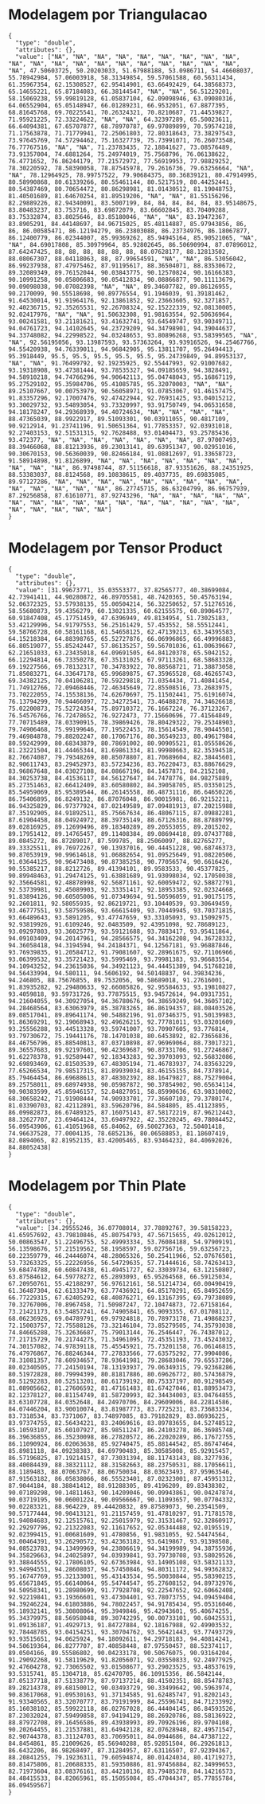 # Modelagem por Triangulacao

    {
      "type": "double",
      "attributes": {},
      "value": ["NA", "NA", "NA", "NA", "NA", "NA", "NA", "NA", "NA", "NA", "NA", "NA", "NA", "NA", "NA", "NA", "NA", "NA", "NA", "NA", "NA", 47.50603725, 50.20203033, 51.67988188, 53.0986711, 54.46608037, 55.78942984, 57.06003918, 58.31349854, 59.57061588, 60.56311434, 61.35967354, 62.15308527, 62.95414901, 63.66492429, 64.38568373, 65.14655221, 65.87184083, 66.38144547, "NA", "NA", 56.51229201, 58.15069238, 59.99819128, 61.05837104, 62.09098946, 63.09080316, 64.06552904, 65.05148947, 66.01289231, 66.9532051, 67.8877395, 68.81645768, 69.70225541, 70.26324321, 70.8210687, 71.44539827, 71.95921225, 72.33224622, "NA", "NA", 64.32397289, 65.50023611, 66.64094381, 67.65707877, 68.78970787, 69.97089899, 70.59574218, 71.17563878, 71.71779941, 72.25061803, 72.80318643, 73.38297543, 73.97645769, 74.57294462, 75.16327739, 75.73991071, 76.26073548, 76.77767516, "NA", "NA", 71.23783435, 72.18841627, 73.08576489, 73.91357004, 74.6881264, 75.24974019, 75.7568796, 76.06138622, 76.4771652, 76.86244179, 77.21572972, 77.56919953, 77.98829252, 78.30220592, 78.58390058, 78.87545978, 79.2616736, 79.63256664, "NA", "NA", 78.12964925, 78.99757522, 79.90684375, 80.36839121, 80.47914995, 80.58990868, 80.61339266, 80.55461144, 80.5217519, 80.44252441, 80.54387469, 80.70654472, 80.86298981, 81.01430512, 81.19048753, 81.40501689, 81.64670254, 81.89519206, "NA", "NA", 81.55156296, 82.29889226, 82.94340091, 83.5007199, 84, 84, 84, 84, 84, 83.95148675, 83.80483237, 83.753716, 83.69872079, 83.66602845, 83.70409288, 83.75332874, 83.8025646, 83.85180046, "NA", "NA", 83.19472367, 83.8905291, 84.44148697, 84.96715025, 85.48114887, 85.97943856, 86, 86, 86.00585471, 86.12194279, 86.23803088, 86.23734976, 86.18067877, 86.12400779, 86.02344007, 85.99369262, 85.94945164, 85.90521065, "NA", "NA", 84.69017808, 85.30979964, 85.92802645, 86.50690994, 87.07896012, 87.64247425, 88, 88, 88, 88, 88, 88, 88.07628177, 88.12813502, 88.08067307, 88.04118063, 88, 87.99654591, "NA", "NA", 86.53056042, 86.99237938, 87.47975462, 87.91195617, 88.36504071, 88.83530672, 89.32089349, 89.76152044, 90.03843775, 90.12570824, 90.16166383, 90.10991258, 90.05806683, 90.05412834, 90.08866877, 90.11113679, 90.09098038, 90.07082398, "NA", "NA", 89.34607782, 89.86126955, 90.2170099, 90.55518698, 90.89776554, 91.1946039, 91.39181462, 91.64530014, 91.91964176, 92.13861852, 92.23663605, 92.3271857, 92.40236715, 92.35265531, 92.26708324, 92.15222339, 92.08130005, 92.02417976, "NA", "NA", 91.50632308, 91.98163554, 92.50636964, 93.00241581, 93.21181621, 93.41632741, 93.64549747, 93.90349711, 94.04761723, 94.14102645, 94.23729209, 94.34798901, 94.39044637, 94.33748082, 94.22998522, 94.03248653, 93.80896268, 93.58399565, "NA", "NA", 92.56195056, 93.13987593, 93.57363264, 93.93916526, 94.25467766, 94.55420938, 94.76339011, 94.96842905, 95.13811707, 95.26494413, 95.3918449, 95.5, 95.5, 95.5, 95.5, 95.5, 95.24739849, 94.89953137, "NA", "NA", 91.76499792, 92.19235925, 92.55447993, 92.91007682, 93.19318908, 93.47381444, 93.78535327, 94.09185659, 94.3828491, 94.58910218, 94.74766296, 94.90642113, 95.04748043, 95.16867119, 95.27529102, 95.35984706, 95.41085785, 95.32070003, "NA", "NA", 89.25107667, 90.00753979, 90.56058971, 91.07853067, 91.46157475, 91.83357296, 92.17007476, 92.47422944, 92.76931425, 93.04015212, 93.30029732, 93.54893054, 93.73320997, 93.91750749, 94.06531658, 94.18178247, 94.29368939, 94.40724634, "NA", "NA", "NA", "NA", 88.47365039, 88.9922917, 89.51093301, 90.03911055, 90.4817109, 90.9212914, 91.23741196, 91.50651364, 91.77853357, 92.03931018, 92.27403153, 92.51531315, 92.7628488, 93.01404473, 93.25785436, 93.472377, "NA", "NA", "NA", "NA", "NA", "NA", "NA", 87.97007493, 88.39466068, 88.81213936, 89.23013141, 89.63951347, 90.02951016, 90.30670153, 90.56360039, 90.82466184, 91.08812697, 91.33658723, 91.58914898, 91.8126899, "NA", "NA", "NA", "NA", "NA", "NA", "NA", "NA", "NA", "NA", 86.97498744, 87.51156618, 87.93351626, 88.24351925, 88.53383037, 88.8124568, 89.10838615, 89.4037735, 89.69835085, 89.97127286, "NA", "NA", "NA", "NA", "NA", "NA", "NA", "NA", "NA", "NA", "NA", "NA", "NA", "NA", 86.27745715, 86.63204799, 86.96757939, 87.29256858, 87.61610771, 87.92743296, "NA", "NA", "NA", "NA", "NA", "NA", "NA", "NA", "NA", "NA", "NA", "NA", "NA", "NA", "NA", "NA", "NA", "NA", "NA", "NA", "NA"]
    }

# Modelagem por Tensor Product

    {
      "type": "double",
      "attributes": {},
      "value": [31.99673771, 35.03553377, 37.82565777, 40.38699084, 42.73941411, 44.90280872, 46.89705581, 48.7420365, 50.45763194, 52.06372325, 53.57938135, 55.00504214, 56.32250652, 57.51276516, 58.55680873, 59.4356279, 60.13021335, 60.62155575, 60.89064577, 60.91847408, 45.17751459, 47.6396949, 49.8134954, 51.73025183, 53.42129996, 54.91797553, 56.25161429, 57.453552, 58.55512441, 59.58766728, 60.58161168, 61.54658125, 62.47139213, 63.34395583, 64.15218384, 64.88398765, 65.52727876, 66.06996865, 66.49996883, 66.80519077, 55.85242447, 57.86135257, 59.56701036, 61.00639667, 62.21651033, 63.23435018, 64.09691505, 64.84120378, 65.5042152, 66.12294814, 66.73350278, 67.35131025, 67.97113261, 68.58683328, 69.19227566, 69.78132317, 70.34783922, 70.88568721, 71.38873058, 71.85083271, 64.33647178, 65.99689875, 67.35965528, 68.46265743, 69.34382125, 70.04106281, 70.59229818, 71.0354434, 71.40841454, 71.74912766, 72.09468446, 72.46345649, 72.85508516, 73.2683975, 73.70222055, 74.15538136, 74.62670697, 75.11502441, 75.61916074, 76.13794299, 70.94466097, 72.34272541, 73.46488278, 74.34626618, 75.02200873, 75.52724354, 75.89710372, 76.1667224, 76.37123267, 76.54576766, 76.72478652, 76.9272473, 77.15660696, 77.41564849, 77.70715489, 78.03390915, 78.39869426, 78.80429322, 79.25348903, 79.74906468, 75.99199646, 77.19522453, 78.15614549, 78.90445501, 79.46984878, 79.88202247, 80.17067176, 80.36549233, 80.49617984, 80.59242999, 80.68343879, 80.78691002, 80.90905521, 81.05558626, 81.23221504, 81.44465344, 81.69861334, 81.99980663, 82.35394518, 82.76674087, 79.79348269, 80.85078807, 81.70689604, 82.38445601, 82.90611743, 83.29452973, 83.57234236, 83.76220473, 83.88676629, 83.96867648, 84.03027108, 84.08667196, 84.1457871, 84.2152108, 84.30253738, 84.41536117, 84.56127647, 84.7478776, 84.98275889, 85.27351463, 82.66412409, 83.60580802, 84.39058705, 85.03350125, 85.54959069, 85.95389544, 86.26145558, 86.48731116, 86.64650226, 86.75406895, 86.8249132, 86.87076048, 86.90015981, 86.92152211, 86.94325829, 86.97377924, 87.02149589, 87.09481913, 87.20215988, 87.35192905, 84.91892511, 85.75667634, 86.48067115, 87.09882281, 87.61904458, 88.04924972, 88.39735149, 88.67126316, 88.87889799, 89.02816925, 89.12699496, 89.18340289, 89.20553055, 89.2015202, 89.17951412, 89.14765457, 89.11408384, 89.08694418, 89.07437788, 89.0845272, 86.87289017, 87.599785, 88.25060097, 88.82765277, 89.33325511, 89.76972267, 90.13937016, 90.44451228, 90.68746373, 90.87053919, 90.99614618, 91.06882654, 91.09525649, 91.08220506, 91.03644125, 90.96473408, 90.87385258, 90.77056574, 90.6616426, 90.55385217, 88.8212726, 89.41394101, 89.9583533, 90.45377825, 90.89948463, 91.29474125, 91.63881689, 91.93098034, 92.17050038, 92.35664581, 92.48878998, 92.56871161, 92.60059472, 92.58872791, 92.53739981, 92.45089903, 92.33351417, 92.18953385, 92.02324668, 91.83894126, 90.60505006, 91.07349694, 91.50596059, 91.90175175, 92.2601811, 92.58055935, 92.86219721, 93.10440539, 93.30649459, 93.46777551, 93.58759586, 93.66615409, 93.70449945, 93.70371815, 93.66489643, 93.5891205, 93.47747659, 93.33105093, 93.15092975, 92.93819926, 91.6109246, 92.0483509, 92.43951098, 92.78689123, 93.09297803, 93.36025779, 93.59121688, 93.7883417, 93.95411864, 94.09103409, 94.20147961, 94.28566575, 94.34162208, 94.36728332, 94.36058418, 94.3194594, 94.24184371, 94.12567181, 93.96887846, 93.76939835, 91.20584712, 91.79081607, 92.28961675, 92.71106966, 93.06399532, 93.35721423, 93.5995469, 93.79981383, 93.96683554, 94.10943252, 94.23615036, 94.34921123, 94.44451389, 94.51768218, 94.56433994, 94.580111, 94.5606192, 94.50148837, 94.39834236, 94.246805, 88.75676855, 89.7532056, 90.58689018, 91.27616001, 91.83935282, 92.29480633, 92.66085826, 92.95584633, 93.19810827, 93.4059818, 93.59731726, 93.77875515, 93.94572614, 94.09317351, 94.21604055, 94.30927054, 94.36780676, 94.38659249, 94.36057102, 94.28468564, 83.63063979, 85.38783265, 86.86194357, 88.08403526, 89.08517041, 89.89641174, 90.54882196, 91.07346375, 91.50139983, 91.86369291, 92.19068943, 92.49626215, 92.77781011, 93.03201609, 93.25556288, 93.44513328, 93.59741007, 93.70907605, 93.776814, 93.79730672, 75.19441176, 78.14701038, 80.6453892, 82.73656836, 84.46756796, 85.88540813, 87.03710898, 87.96969064, 88.73017321, 89.36557683, 89.92197601, 90.42369687, 90.87331706, 91.27246867, 91.62278378, 91.92589447, 92.18343283, 92.39703093, 92.56832086, 92.69893469, 62.81503539, 67.48305194, 71.46783937, 74.83563229, 77.65266534, 79.98517315, 81.89939034, 83.46155155, 84.7378914, 85.79464454, 86.69688613, 87.48302392, 88.16479827, 88.75279004, 89.25758011, 89.68974938, 90.05987872, 90.37854902, 90.65634114, 90.90383599, 45.85946157, 52.84827051, 58.85990636, 63.98310002, 68.30658242, 71.91908444, 74.90933701, 77.36607103, 79.3780174, 81.03390703, 82.42112891, 83.59620796, 84.584805, 85.41123895, 86.09982873, 86.67489325, 87.16075143, 87.58172219, 87.96212443, 88.32627707, 23.69464124, 33.69497922, 42.35220245, 49.78084452, 56.09543906, 61.41051968, 65.84062, 69.50027363, 72.50401418, 74.96637528, 77.0004135, 78.6852136, 80.06588853, 81.18607419, 82.0894065, 82.81952135, 83.42005465, 83.93464232, 84.40692026, 84.88052438]
    }

# Modelagem por Thin Plate

    {
      "type": "double",
      "attributes": {},
      "value": [34.29555246, 36.07708014, 37.78892767, 39.58158223, 41.65957692, 43.79810846, 45.80754793, 47.56715655, 49.02612012, 50.00863547, 51.22496755, 52.49993334, 53.76084188, 54.97909191, 56.13598676, 57.21519562, 58.1958597, 59.02756716, 59.63256723, 60.22359779, 46.24446074, 48.28065326, 50.25411966, 52.07676501, 53.73263325, 55.22226956, 56.54729635, 57.71444616, 58.74263413, 59.68474788, 60.60847438, 61.49451727, 62.33039734, 63.12150807, 63.87584612, 64.59778272, 65.2893093, 65.95264568, 66.59125034, 67.20950761, 55.42188297, 56.97612161, 58.51214734, 60.00490419, 61.36487304, 62.61333479, 63.77436921, 64.85170291, 65.84952659, 66.77229315, 67.62405292, 68.40876271, 69.13167395, 69.79738089, 70.32767006, 70.8967458, 71.50987247, 72.10474873, 72.67158164, 73.21421173, 63.54857241, 64.74905841, 65.9093355, 67.01708112, 68.06236926, 69.04789791, 69.97924818, 70.78973178, 71.49868237, 72.15003757, 72.75588126, 73.32146104, 73.85279505, 74.35793038, 74.84665288, 75.32636687, 75.79013144, 76.2546447, 76.74387012, 77.21715729, 70.21744275, 71.34961095, 72.45351193, 73.45243032, 74.30157082, 74.97839118, 75.45545921, 75.73201158, 76.06146815, 76.47976867, 76.88246344, 77.27833566, 77.63575292, 77.9904086, 78.31081357, 78.60934657, 78.93641981, 79.28683046, 79.65537286, 80.02340505, 77.24150194, 78.13193937, 79.06349315, 79.92368286, 80.51972828, 80.79994399, 80.81817886, 80.69626772, 80.57436879, 80.51292283, 80.52513201, 80.61739192, 80.75337197, 80.91298549, 81.08905662, 81.27606592, 81.47161483, 81.67427046, 81.88953473, 82.12378127, 80.81154749, 81.58720993, 82.34434003, 83.04764855, 83.63107728, 84.0352648, 84.24970706, 84.29609006, 84.22814586, 84.07446204, 83.90010074, 83.81987773, 83.7725231, 83.73683334, 83.7318534, 83.7371067, 83.74897085, 83.79182829, 83.86936225, 83.97374755, 82.56434221, 83.24069616, 83.89783655, 84.52748512, 85.10593107, 85.60107927, 85.98511247, 86.24103278, 86.36985748, 86.39636855, 86.35230098, 86.27820572, 86.22020289, 86.17672755, 86.11090924, 86.02063638, 85.92740475, 85.88144542, 85.86747464, 85.8981118, 84.09238383, 84.69790483, 85.30585008, 85.92915457, 86.57196825, 87.19214157, 87.73031394, 88.11743143, 88.3277936, 88.40084439, 88.38321112, 88.31582663, 88.23750531, 88.17056611, 88.1189483, 88.07063767, 88.06750034, 88.03623493, 87.95963546, 87.91563182, 86.05838066, 86.55523401, 87.02323001, 87.45951312, 87.9044184, 88.38841412, 88.91288305, 89.4196209, 89.83438302, 90.07189298, 90.14811463, 90.14209046, 90.09943861, 90.04247874, 90.03719195, 90.06001224, 90.09566667, 90.11093657, 90.07704332, 90.02283321, 88.964229, 89.44420832, 89.87589073, 90.23541509, 90.57177444, 90.90413121, 91.21157459, 91.47810297, 91.71781578, 91.94084683, 92.12515761, 92.25015979, 92.31531467, 92.32860917, 92.29297796, 92.21322083, 92.11617652, 92.05344488, 92.0195519, 92.02399415, 91.00681609, 91.4780856, 91.9831055, 92.54474564, 93.00464391, 93.26290572, 93.42363182, 93.6419867, 93.91398508, 94.08523783, 94.13499969, 94.23806619, 94.34199989, 94.38755936, 94.35829663, 94.24025897, 94.03939841, 93.79730708, 93.58029526, 93.38844555, 92.17806105, 92.67363984, 93.14905108, 93.58321133, 93.94994551, 94.28608037, 94.57450846, 94.80311172, 94.99362832, 95.16747769, 95.32133001, 95.43143534, 95.50030844, 95.58390215, 95.65671845, 95.66140064, 95.54744547, 95.27608152, 94.89732976, 94.50958341, 91.28980699, 91.77928708, 92.22547652, 92.60662408, 92.92219841, 93.19366601, 93.47304401, 93.78073755, 94.09459404, 94.39246224, 94.61803886, 94.78022457, 94.91785434, 95.05316046, 95.18932141, 95.30808064, 95.3949846, 95.42943601, 95.40674255, 95.34379975, 88.56958048, 89.30742295, 90.00733101, 90.60425531, 91.09136187, 91.4929713, 91.84727884, 92.18167988, 92.49903532, 92.78448785, 93.04154251, 93.30704762, 93.56421443, 93.77493729, 93.93515651, 94.0625924, 94.18092611, 94.29718183, 94.40814241, 94.50619364, 86.8277707, 87.40858448, 87.97550457, 88.52374117, 89.0504166, 89.55586802, 90.04233178, 90.50676075, 90.93164204, 91.29092268, 91.58119629, 91.82056071, 92.03550833, 92.24977925, 92.47604278, 92.73065502, 93.01508677, 93.29023525, 93.48537619, 93.5315741, 85.1304718, 85.62470705, 86.10915356, 86.5842144, 87.05137718, 87.51338779, 87.97137214, 88.41502351, 88.85478783, 89.28214378, 89.68150012, 90.03493729, 90.33499642, 90.5963974, 90.83617068, 91.09530163, 91.37134585, 91.62485747, 91.8202143, 91.93340565, 83.32070777, 83.79191999, 84.25596741, 84.71233992, 85.16038102, 85.59922118, 86.02767028, 86.44404145, 86.84593526, 87.23032024, 87.59499858, 87.94194129, 88.26920786, 88.58136922, 88.87972708, 89.16456586, 89.43938993, 89.70926196, 89.9704108, 90.20264455, 81.21537881, 81.64942128, 82.07628948, 82.49571547, 82.90744378, 83.31124703, 83.70695011, 84.0944686, 84.47387122, 84.8454861, 85.21009626, 85.56940288, 85.92851504, 86.29261813, 86.6432206, 86.98268497, 87.31284957, 87.63116507, 87.92394367, 88.20841255, 79.19236311, 79.60594874, 80.01424034, 80.41719273, 80.81475806, 81.20688335, 81.59350886, 81.97456884, 82.34999653, 82.71973604, 83.08376161, 83.44210136, 83.79485278, 84.14216573, 84.48415533, 84.82065961, 85.15055084, 85.47044347, 85.77855784, 86.09459567]
    }

